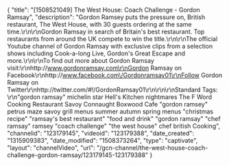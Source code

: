 {
    "title": "[1508521049] The West House: Coach Challenge - Gordon Ramsay",
    "description": "Gordon Ramsey puts the pressure on, British restaurant, The West House, with 30 guests ordering at the same time.\r\n\r\nGordon Ramsay in search of Britain's best restaurant. Top restaurants from around the UK compete to win the title.\r\n\r\nThe official Youtube channel of Gordon Ramsay with exclusive clips from a selection shows including Cook-a-long Live, Gordon's Great Escape and more.\r\n\r\nTo find out more about Gordon Ramsay visit:\r\nhttp:\/\/www.gordonramsay.com\r\nGordon Ramsay on Facebook\r\nhttp:\/\/www.facebook.com\/Gordonramsay01\r\nFollow Gordon Ramsay on Twitter\r\nhttp:\/\/twitter.com\/#!\/GordonRamsay01\r\n\r\n\r\nStandard Tags: \r\n\"gordon ramsay\" michelin star Hell's Kitchen nightmares The F Word Cooking Restaurant Savoy Connaught Boxwood Cafe \"gordon ramsey\" petrus maze savoy grill menus summer autumn spring menus \"christmas recipe\" \"ramsay's best restaurant\" \"food and drink\" \"gordon ramsay\" \"chef ramsay\" ramsey \"coach challenge\" \"the west house\" chef british Cooking",
    "channelid": "123179145",
    "videoid": "123179388",
    "date_created": "1315909383",
    "date_modified": "1508373264",
    "type": "captivate",
    "layout": "channelVideo",
    "url": "\/gcn-channel\/the-west-house-coach-challenge-gordon-ramsay\/123179145-123179388"
}